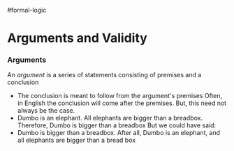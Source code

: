 #formal-logic
# Arguments and Validity

### Arguments
An *argument* is a series of statements consisting of premises and a conclusion
- The conclusion is meant to follow from the argument's premises
Often, in English the conclusion will come after the premises. But, this need not always be the case.
- Dumbo is an elephant. All elephants are bigger than a breadbox. Therefore, Dumbo is bigger than a breadbox
But we could have said:
- Dumbo is bigger than a breadbox. After all, Dumbo is an elephant, and all elephants are bigger than a bread box
